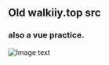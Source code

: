 ## Old walkiiy.top src
### also a vue practice.
![Image text](https://github.com/Walkiiiy/WalkiiiySite_Old/blob/master/pic.png)
